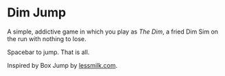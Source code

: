 # Dim Jump

A simple, addictive game in which you play as *The Dim*, a fried Dim Sim on the run with nothing to lose.

Spacebar to jump. That is all.

Inspired by Box Jump by [lessmilk.com](http://lessmilk.com/).

